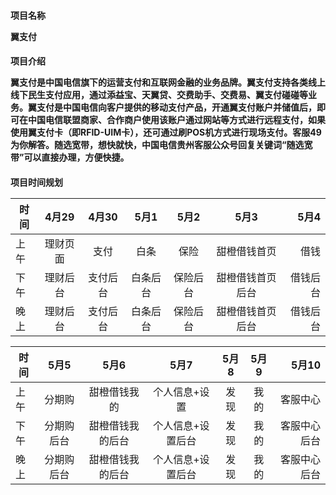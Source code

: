 <h4>项目名称
  
翼支付

<h4>项目介绍

翼支付是中国电信旗下的运营支付和互联网金融的业务品牌。翼支付支持各类线上线下民生支付应用，通过添益宝、天翼贷、交费助手、交费易、翼支付碰碰等业务。翼支付是中国电信向客户提供的移动支付产品，开通翼支付账户并储值后，即可在中国电信联盟商家、合作商户使用该账户通过网站等方式进行远程支付，如果使用翼支付卡（即RFID-UIM卡），还可通过刷POS机方式进行现场支付。客服49为你解答。随选宽带，想快就快，中国电信贵州客服公众号回复关键词“随选宽带”可以直接办理，方便快捷。

<h4>项目时间规划

时间|4月29|4月30|5月1|5月2|5月3|5月4
---|:--:|:--:|:--:|:--:|:--:|---:
上午|理财页面|支付|白条|保险|甜橙借钱首页|借钱|
下午|理财后台|支付后台|白条后台|保险后台|甜橙借钱首页后台|借钱后台|
晚上|理财后台|支付后台|白条后台|保险后台|甜橙借钱首页后台|借钱后台|

时间|5月5|5月6|5月7|5月8|5月9|5月10
---|:--:|:--:|:--:|:--:|:--:|---:
上午|分期购|甜橙借钱我的|个人信息+设置|发现|我的|客服中心
下午|分期购后台|甜橙借钱我的后台|个人信息+设置后台|发现|我的|客服中心后台
晚上|分期购后台|甜橙借钱我的后台|个人信息+设置后台|发现|我的|客服中心后台
